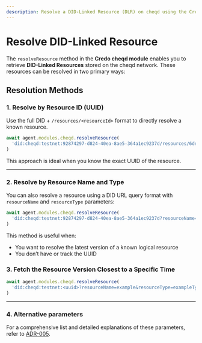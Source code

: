 ```yaml
---
description: Resolve a DID-Linked Resource (DLR) on cheqd using the Credo Agent.
---
```


# Resolve DID-Linked Resource

The `resolveResource` method in the **Credo cheqd module** enables you to retrieve **DID-Linked Resources** stored on the cheqd network. These resources can be resolved in two primary ways:

## Resolution Methods

### 1. Resolve by Resource ID (UUID)

Use the full DID + `/resources/<resourceId>` format to directly resolve a known resource.

```ts
await agent.modules.cheqd.resolveResource(
  'did:cheqd:testnet:92874297-d824-40ea-8ae5-364a1ec9237d/resources/6de33634-6439-4e46-aa3f-bfe03606b000'
)
```

This approach is ideal when you know the exact UUID of the resource.

***

### 2. Resolve by Resource Name and Type

You can also resolve a resource using a DID URL query format with `resourceName` and `resourceType` parameters:

```ts
await agent.modules.cheqd.resolveResource(
  'did:cheqd:testnet:92874297-d824-40ea-8ae5-364a1ec9237d?resourceName=exampleTrustRegistry&resourceType=TrustRegistry'
)
```

This method is useful when:

* You want to resolve the latest version of a known logical resource
* You don’t have or track the UUID

### 3. Fetch the Resource Version Closest to a Specific Time

```ts
await agent.modules.cheqd.resolveResource(
  'did:cheqd:testnet:<uuid>?resourceName=example&resourceType=exampleType&resourceVersionTime=2023-01-01T00:00:00Z'
)
```

***

### 4. Alternative parameters

For a comprehensive list and detailed explanations of these parameters, refer to [ADR-005](https://docs.cheqd.io/product/architecture/adr-list/adr-005-did-resolution-and-did-url-dereferencing).
